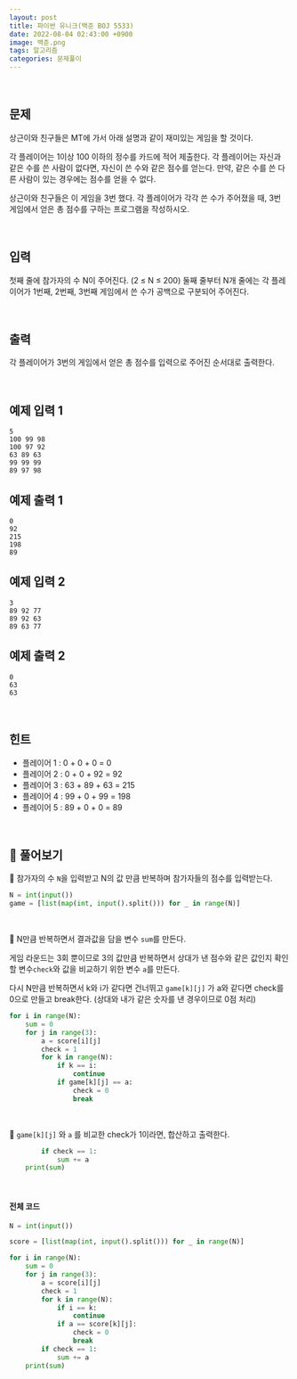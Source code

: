 ```yaml
---
layout: post
title: 파이썬 유니크(백준 BOJ 5533)
date: 2022-08-04 02:43:00 +0900
image: 백준.png
tags: 알고리즘
categories: 문제풀이
---
```


<br>

## 문제

상근이와 친구들은 MT에 가서 아래 설명과 같이 재미있는 게임을 할 것이다.

각 플레이어는 1이상 100 이하의 정수를 카드에 적어 제출한다. 각 플레이어는 자신과 같은 수를 쓴 사람이 없다면, 자신이 쓴 수와 같은 점수를 얻는다. 만약, 같은 수를 쓴 다른 사람이 있는 경우에는 점수를 얻을 수 없다.

상근이와 친구들은 이 게임을 3번 했다. 각 플레이어가 각각 쓴 수가 주어졌을 때, 3번 게임에서 얻은 총 점수를 구하는 프로그램을 작성하시오.

<br>

## 입력

첫째 줄에 참가자의 수 N이 주어진다. (2 ≤ N ≤ 200) 둘째 줄부터 N개 줄에는 각 플레이어가 1번째, 2번째, 3번째 게임에서 쓴 수가 공백으로 구분되어 주어진다.

<br>

## 출력

각 플레이어가 3번의 게임에서 얻은 총 점수를 입력으로 주어진 순서대로 출력한다.

<br>

## 예제 입력 1

```
5
100 99 98
100 97 92
63 89 63
99 99 99
89 97 98
```

## 예제 출력 1

```
0
92
215
198
89
```

## 예제 입력 2

```
3
89 92 77
89 92 63
89 63 77
```

## 예제 출력 2

```
0
63
63
```

<br>

## 힌트

- 플레이어 1 : 0 + 0 + 0 = 0 
- 플레이어 2 : 0 + 0 + 92 = 92 
- 플레이어 3 : 63 + 89 + 63 = 215 
- 플레이어 4 : 99 + 0 + 99 = 198 
- 플레이어 5 : 89 + 0 + 0 = 89 

<br>

## 📝 풀어보기

📌 참가자의 수 `N`을 입력받고 N의 값 만큼 반복하며 참가자들의 점수를 입력받는다.

``` python
N = int(input())
game = [list(map(int, input().split())) for _ in range(N)]
```

<br>

📌 N만큼 반복하면서 결과값을 담을 변수 `sum`를 만든다.

게임 라운드는 3회 뿐이므로 3의 값만큼 반복하면서 상대가 낸 점수와 같은 값인지 확인할 변수`check`와 값을 비교하기 위한 변수 `a`를 만든다.

다시 N만큼 반복하면서 k와 i가 같다면 건너뛰고 `game[k][j]` 가 a와 같다면 check를 0으로 만들고 break한다. (상대와 내가 같은 숫자를 낸 경우이므로 0점 처리)

``` python
for i in range(N): 
    sum = 0 
    for j in range(3):
      	a = score[i][j]
        check = 1
        for k in range(N):
            if k == i:
                continue
            if game[k][j] == a:
                check = 0 
                break
```

<br>

📌 `game[k][j]` 와 `a` 를 비교한 check가 1이라면, 합산하고 출력한다.

``` python
        if check == 1:
            sum += a
    print(sum)
```

<br>

#### 전체 코드 

``` python
N = int(input())

score = [list(map(int, input().split())) for _ in range(N)]

for i in range(N):
    sum = 0
    for j in range(3):
        a = score[i][j]
        check = 1
        for k in range(N):
            if i == k:
                continue
            if a == score[k][j]:
                check = 0
                break
        if check == 1:
            sum += a
    print(sum)

```

